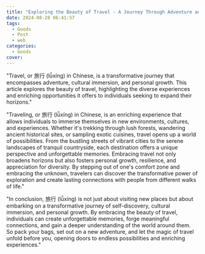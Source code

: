 ```yaml
---
title: "Exploring the Beauty of Travel - A Journey Through Adventure and Culture"
date: 2024-08-28 06:41:57
tags:
  - Goods
  - Post
  - web
categories:
  - Goods
cover: 
---
```


"Travel, or 旅行 (lǚxíng) in Chinese, is a transformative journey that encompasses adventure, cultural immersion, and personal growth. This article explores the beauty of travel, highlighting the diverse experiences and enriching opportunities it offers to individuals seeking to expand their horizons."

"Traveling, or 旅行 (lǚxíng) in Chinese, is an enriching experience that allows individuals to immerse themselves in new environments, cultures, and experiences. Whether it's trekking through lush forests, wandering ancient historical sites, or sampling exotic cuisines, travel opens up a world of possibilities. From the bustling streets of vibrant cities to the serene landscapes of tranquil countryside, each destination offers a unique perspective and unforgettable memories. Embracing travel not only broadens horizons but also fosters personal growth, resilience, and appreciation for diversity. By stepping out of one's comfort zone and embracing the unknown, travelers can discover the transformative power of exploration and create lasting connections with people from different walks of life."

"In conclusion, 旅行 (lǚxíng) is not just about visiting new places but about embarking on a transformative journey of self-discovery, cultural immersion, and personal growth. By embracing the beauty of travel, individuals can create unforgettable memories, forge meaningful connections, and gain a deeper understanding of the world around them. So pack your bags, set out on a new adventure, and let the magic of travel unfold before you, opening doors to endless possibilities and enriching experiences."
